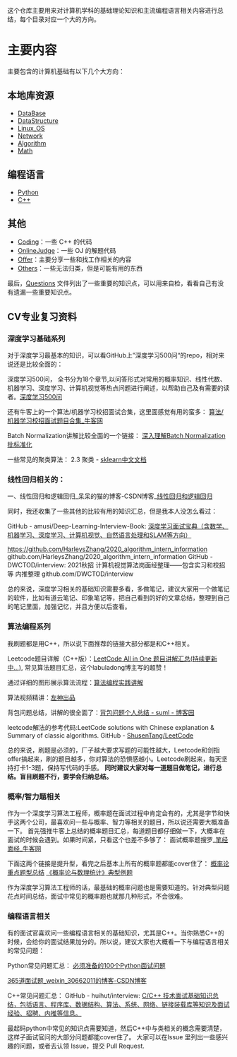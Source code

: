 这个仓库主要用来对计算机学科的基础理论知识和主流编程语言相关内容进行总结，每个目录对应一个大的方向。

# 主要内容

主要包含的计算机基础有以下几个大方向：

## 本地库资源
* [DataBase](DataBase/)
* [DataStructure](DataStructure/)
* [Linux_OS](Linux_OS/)
* [Network](Network/)
* [Algorithm](Algorithm/)
* [Math](Math/)

## 编程语言
* [Python](Python/)
* [C++](C++/)


## 其他
* [Coding](Coding/)：一些 C++ 的代码
* [OnlineJudge](OnlineJudge/)：一些 OJ 的解题代码
* [Offer](Offer/)：主要分享一些和找工作相关的内容
* [Others](Others/)：一些无法归类，但是可能有用的东西

最后，[Questions](Questions.md) 文件列出了一些重要的知识点，可以用来自检，看看自己有没有遗漏一些重要知识点。


## CV专业复习资料
### 深度学习基础系列
对于深度学习最基本的知识，可以看GitHub上”深度学习500问“的repo，相对来说还是比较全面的：

深度学习500问， 全书分为18个章节,以问答形式对常用的概率知识、线性代数、机器学习、深度学习、计算机视觉等热点问题进行阐述，以帮助自己及有需要的读者。
​[深度学习500问](https://github.com/scutan90/DeepLearning-500-questions)

还有牛客上的一个算法/机器学习校招面试合集，这里面感觉有用的蛮多：
​[算法/机器学习校招面试题目合集_牛客网]( www.nowcoder.com/ta/review-ml?query=&asc=true&order=&tagQuery=&page=1)


Batch Normalization讲解比较全面的一个链接：
​[深入理解Batch Normalization批标准化](www.cnblogs.com/guoyaohua/p/8724433.html)

一些常见的聚类算法：
2.3 聚类 - [sklearn中文文档](doc.codingdict.com/sklearn/22/)

### 线性回归相关的：
一、线性回归和逻辑回归_呆呆的猫的博客-CSDN博客_[线性回归和逻辑回归](blog.csdn.net/jiaoyangwm/article/details/81139362)

同时，我还收集了一些其他的比较有用的知识汇总，但是我本人没怎么看过：

GitHub - amusi/Deep-Learning-Interview-Book: [深度学习面试宝典（含数学、机器学习、深度学习、计算机视觉、自然语言处理和SLAM等方向）](github.com/amusi/Deep-Learning-Interview-Book)

https://github.com/HarleysZhang/2020_algorithm_intern_information
​github.com/HarleysZhang/2020_algorithm_intern_information
GitHub - DWCTOD/interview: 2021秋招 计算机视觉算法岗面经整理——包含实习和校招等 内推整理
​github.com/DWCTOD/interview

总的来说，深度学习相关的基础知识需要多看，多做笔记，建议大家用一个做笔记的软件，比如有道云笔记、印象笔记等，把自己看到的好的文章总结，整理到自己的笔记里面，加强记忆，并且方便以后查看。

### 算法编程系列
我刷题都是用C++，所以说下面推荐的链接大部分都是和C++相关。

Leetcode题目详解（C++版）：[LeetCode All in One 题目讲解汇总(持续更新中...)](www.cnblogs.com/grandyang/p/4606334.html), 常见算法题目汇总，这个labuladong博主写的超赞！

通过详细的图形展示算法流程：[算法编程实践讲解](https://labuladong.gitee.io/algo/2/)

算法视频精讲：[左神出品](https://www.bilibili.com/video/BV13g41157hK?p=1)

背包问题总结，讲解的很全面了：[背包问题个人总结 - suml - 博客园](www.cnblogs.com/shiML/p/10950201.html)

leetcode解法的参考代码:LeetCode solutions with Chinese explanation & Summary of classic algorithms.
GitHub - [ShusenTang/LeetCode](github.com/ShusenTang/LeetCode)

总的来说，刷题是必须的，厂子越大要求写题的可能性越大，Leetcode和剑指offer搞起来，刷的题目越多，你对算法的恐惧感越小。Leetcode刷起来，每天坚持打卡1-3题，保持写代码的手感。
**同时建议大家对每一道题目做笔记，进行总结。盲目刷题不行，要学会归纳总结。**

### 概率/智力题相关
作为一个深度学习算法工程师，概率题在面试过程中肯定会有的，尤其是字节和快手这两个公司，最喜欢问一些与概率、智力等相关的题目，所以说还需要大概准备一下。
首先强推牛客上总结的概率题目汇总，每道题目都仔细做一下，大概率在面试的时候会遇到。如果时间紧，只看这个也差不多够了：
面试概率题搜罗_[笔经面经_牛客网](www.nowcoder.com/discuss/400248?type=2)

下面这两个链接是提升型，看完之后基本上所有的概率题都能cover住了：
[概率论重点题型总结](wenku.baidu.com/view/383a3b077ed184254b35eefdc8d376eeaeaa1767.html)
[《概率论与数理统计》典型例题](wenku.baidu.com/view/54dae03231126edb6f1a10d7.html?sxts=1594570231092)

作为深度学习算法工程师的话，最基础的概率问题也是需要知道的。针对典型问题花点时间总结，面试中常见的概率题也就那几种形式，不会很难。

### 编程语言相关
有的面试官喜欢问一些编程语言相关的基础知识，尤其是C++。当你熟悉C++的时候，会给你的面试结果加分的。所以说，建议大家也大概看一下与编程语言相关的常见问题：

Python常见问题汇总：
[必须准备的100个Python面试问题](www.wenku.baidu.com/view/1016545b14fc700abb68a98271fe910ef12daed7.html)

[365道面试题_weixin_30662011的博客-CSDN博客](blog.csdn.net/weixin_30662011/article/details/98505273)

C++常见问题汇总：
GitHub - huihut/interview: [C/C++ 技术面试基础知识总结，包括语言、程序库、数据结构、算法、系统、网络、链接装载库等知识及面试经验、招聘、内推等信息。](github.com/huihut/interview)

最起码python中常见的知识点需要知道，然后C++中与类相关的概念需要清楚，这样子面试官问的大部分问题都能cover住了。
大家可以在Issue 里列出一些感兴趣的问题，或者去认领 Issue，提交 Pull Request.





